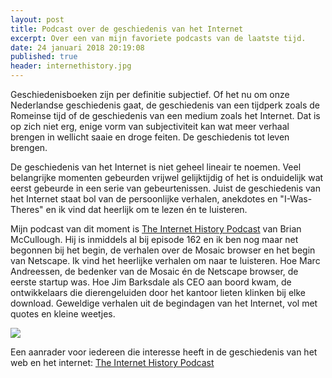 ```yaml
---
layout: post
title: Podcast over de geschiedenis van het Internet
excerpt: Over een van mijn favoriete podcasts van de laatste tijd. 
date: 24 januari 2018 20:19:08
published: true
header: internethistory.jpg
---
```

Geschiedenisboeken zijn per definitie subjectief. Of het nu om onze Nederlandse geschiedenis gaat, de geschiedenis van een tijdperk zoals de Romeinse tijd of de geschiedenis van een medium zoals het Internet. Dat is op zich niet erg, enige vorm van subjectiviteit kan wat meer verhaal brengen in wellicht saaie en droge feiten. De geschiedenis tot leven brengen. 

De geschiedenis van het Internet is niet geheel lineair te noemen. Veel belangrijke momenten gebeurden vrijwel gelijktijdig of het is onduidelijk wat eerst gebeurde in een serie van gebeurtenissen. Juist de geschiedenis van het Internet staat bol van de persoonlijke verhalen, anekdotes en "I-Was-Theres" en ik vind dat heerlijk om te lezen én te luisteren. 

Mijn podcast van dit moment is [The Internet History Podcast][1] van Brian McCullough. Hij is inmiddels al bij episode 162 en ik ben nog maar net begonnen bij het begin, de verhalen over de Mosaic browser en het begin van Netscape. Ik vind het heerlijke verhalen om naar te luisteren. Hoe Marc Andreessen, de bedenker van de Mosaic én de Netscape browser, de eerste startup was. Hoe Jim Barksdale als CEO aan boord kwam, de ontwikkelaars die dierengeluiden door het kantoor lieten klinken bij elke download. Geweldige verhalen uit de begindagen van het Internet, vol met quotes en kleine weetjes. 

![][image-1]

Een aanrader voor iedereen die interesse heeft in de geschiedenis van het web en het internet: [The Internet History Podcast][2]


[1]:	http://www.internethistorypodcast.com/
[2]:	http://www.internethistorypodcast.com/

[image-1]:	/images/mosaic.jpg